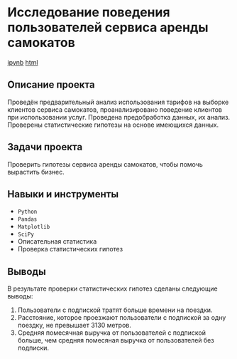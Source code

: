 # Исследование поведения пользователей сервиса аренды самокатов
[ipynb](https://github.com/AgathaRemedy/Portfolio/blob/main/02_%D0%98%D1%81%D1%81%D0%BB%D0%B5%D0%B4%D0%BE%D0%B2%D0%B0%D0%BD%D0%B8%D0%B5%20%D0%BF%D0%BE%D0%B2%D0%B5%D0%B4%D0%B5%D0%BD%D0%B8%D1%8F%20%D0%BF%D0%BE%D0%BB%D1%8C%D0%B7%D0%BE%D0%B2%D0%B0%D1%82%D0%B5%D0%BB%D0%B5%D0%B9%20%D1%81%D0%B5%D1%80%D0%B2%D0%B8%D1%81%D0%B0%20%D0%B0%D1%80%D0%B5%D0%BD%D0%B4%D1%8B%20%D1%81%D0%B0%D0%BC%D0%BE%D0%BA%D0%B0%D1%82%D0%BE%D0%B2/GoFast_scooter_rent.ipynb) [html](https://github.com/AgathaRemedy/Portfolio/blob/main/02_%D0%98%D1%81%D1%81%D0%BB%D0%B5%D0%B4%D0%BE%D0%B2%D0%B0%D0%BD%D0%B8%D0%B5%20%D0%BF%D0%BE%D0%B2%D0%B5%D0%B4%D0%B5%D0%BD%D0%B8%D1%8F%20%D0%BF%D0%BE%D0%BB%D1%8C%D0%B7%D0%BE%D0%B2%D0%B0%D1%82%D0%B5%D0%BB%D0%B5%D0%B9%20%D1%81%D0%B5%D1%80%D0%B2%D0%B8%D1%81%D0%B0%20%D0%B0%D1%80%D0%B5%D0%BD%D0%B4%D1%8B%20%D1%81%D0%B0%D0%BC%D0%BE%D0%BA%D0%B0%D1%82%D0%BE%D0%B2/GoFast_scooter_rent.html)

## Описание проекта
Проведён предварительный анализ использования тарифов на выборке клиентов сервиса самокатов,
проанализировано поведение клиентов при использовании услуг. Проведена предобработка
данных, их анализ. Проверены статистические гипотезы на основе имеющихся данных.  

## Задачи проекта
Проверить гипотезы сервиса аренды самокатов, чтобы помочь вырастить бизнес.

## Навыки и инструменты
- `Python`
- `Pandas`
- `Matplotlib`
- `SciPy`
- Описательная статистика
- Проверка статистических гипотез

## Выводы
В результате проверки статистических гипотез сделаны следующие выводы:
1. Пользователи с подпиской тратят больше времени на поездки.
2. Расстояние, которое проезжают пользователи с подпиской за одну поездку, не превышает 3130 метров.
3. Средняя помесячная выручка от пользователей с подпиской больше, чем cредняя помесяная выручка от пользователей без подписки.

